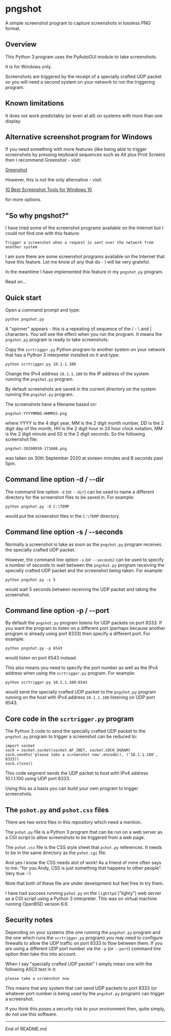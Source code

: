 # pngshot

A simple screenshot program to capture screenshots in lossless PNG format.

## Overview

This Python 3 program uses the PyAutoGUI module to take screenshots.

It is for Windows only.

Screenshots are triggered by the receipt of a specially crafted UDP packet
so you will need a second system on your network to run the triggering
program.

## Known limitations

It does not work predictably (or even at all) on systems with more than one
display.

## Alternative screenshot program for Windows

If you need something with more features (like being able to trigger screenshots
by pressing keyboard sequences such as Alt plus Print Screen) then I recommend
Greenshot - visit:

[Greenshot](http://getgreenshot.org)

However, this is not the only alternative - visit:

[10 Best Screenshot Tools for Windows 10](https://www.bettertechtips.com/windows/screenshot-tool-windows-10/)

for more options.

## "So why pngshot?"

I have tried some of the screenshot programs available on
the Internet but I could not find one with this feature:

```
Trigger a screenshot when a request is sent over the network from another system
```

I am sure there are some screenshot programs available on the Internet that have
this feature. Let me know of any that do - I will be very grateful.

In the meantime I have implemented this feature in my `pngshot.py` program.

Read on...

## Quick start

Open a command prompt and type:

```
python pngshot.py
```

A "spinner" appears - this is a repeating of sequence of the / - \ and | characters. You will
see the effect when you run the program. It means the `pngshot.py` program is ready to take
screenshots.

Copy the `scrtrigger.py` Python program to another system on your network that has
a Python 3 interpreter installed on it and type:

```
python scrtrigger.py 10.1.1.100
```

Change the IPv4 address `10.1.1.100` to the IP address of the system running the `pngshot.py`
program.

By default screenshots are saved in the current directory on the system running the `pngshot.py`
program.

The screenshots have a filename based on:

```
pngshot-YYYYMMDD-HHMMSS.png
```

where YYYY is the 4 digit year, MM is the 2 digit month number, DD is the 2 digit day of the
month, HH is the 2 digit hour in 24 hour clock notation, MM is the 2 digit minute and
SS is the 2 digit seconds. So the following screenshot file:

```
pngshot-20200930-171608.png
```

was taken on 30th September 2020 at sixteen minutes and 8 seconds past 5pm.

## Command line option -d / --dir

The command line option `-d` (or `--dir`) can be used to name a different directory
for the screenshot files to be saved in. For example:

```
python pngshot.py -d C:\TEMP
```

would put the screenshot files in the `C:\TEMP` directory.

## Command line option -s / --seconds

Normally a screenshot is take as soon as the `pngshot.py` program receives
the specially crafted UDP packet.

However, the command line option `-s` (or `--seconds`) can be used to specify a number
of seconds to wait between the `pngshot.py` program
receiving the specially crafted UDP packet
and the screenshot being taken. For example:

```
python pngshot.py -s 5
```

would wait 5 seconds between receiving the UDP packet and taking the screenshot.

## Command line option -p / --port

By default the `pngshot.py` program listens for UDP packets on port 8333.
If you want the program to listen on a different port (perhaps
because another program is already using port 8333) then specify
a different port. For example:

```
python pngshot.py -p 6543
```

would listen on port 6543 instead.

This also means you need to specify the port number as well as the IPv4 address when using
the `scrtrigger.py` program. For example:

```
python scrtrigger.py 10.1.1.100:6543
```

would send the specially crafted UDP packet to the `pngshot.py` program
running on the host with
IPv4 address `10.1.1.100` listening on UDP port 6543.

## Core code in the `scrtrigger.py` program

The Python 3 code to send the specially crafted UDP packet to the `pngshot.py`
program to trigger a screenshot can be reduced to:

```
import socket
sock = socket.socket(socket.AF_INET, socket.SOCK_DGRAM)
sock.sendto('please take a screenshot now'.encode(), ('10.1.1.100', 8333))
sock.close()
```

This code segment sends the UDP packet to host with IPv4
address 10.1.1.100 using UDP port 8333.

Using this as a basis you can build your own program to trigger screenshots.

## The `pshot.py` and `pshot.css` files

There are two extra files in this repository which need a mention.

The `pshot.py` file is a Python 3 program that can be run on a web server as a CGI script
to allow screenshots to be triggered from a web page.

The `pshot.css` file is the CSS style sheet that `pshot.py` references.
It needs to be in the same directory as the `pshot.cgi` file.

And yes I know the CSS needs alot of work! As a friend of mine often says to
me: "for you Andy, CSS is just something that happens to other people". Very true :-)

Note that both of these file are under development but feel free to try them.

I have had success running `pshot.py` on the `lighttpd` ("lighty") web server as a CGI script using
a Python 3 interpreter. This was on virtual machine running OpenBSD version 6.6.

## Security notes

Depending on your systems (the one running the `pngshot.py` program and the one which
runs the `scrtrigger.py` program) you may need to configure firewalls to allow
the UDP traffic on port 8333 to flow between them. If you are using a different UDP port number
via the `-p` (or `--port`) command line option then take this into account.

When I say "specially crafted UDP packet" I simply mean one with the following
ASCII text in it:

```
please take a screenshot now
```

This means that any system that can send UDP packets to port 8333
(or whatever port number is being used by the `pngshot.py` program)
can trigger a screenshot.

If you think this poses a security risk to your environment then, quite simply,
do not use this software.


---------------------------------------------------
End of README.md
